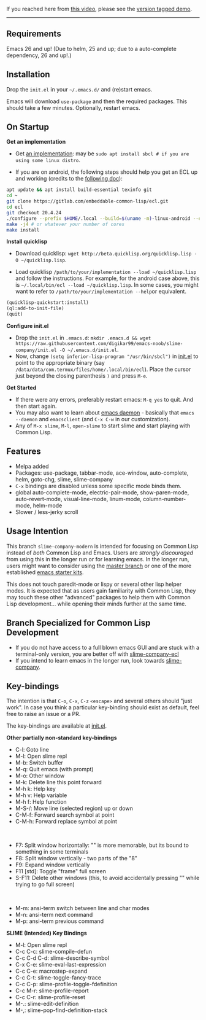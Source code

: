 If you reached here from [this video](https://www.youtube.com/watch?v=GJ4i10U_zzg), please
see the [version tagged demo](https://github.com/digikar99/emacs-noob/tree/demo).

***

## Requirements

Emacs 26 and up! (Due to helm, 25 and up; due to a auto-complete dependency, 26 and up!.)

## Installation

Drop the `init.el` in your `~/.emacs.d/` and (re)start emacs.

Emacs will download `use-package` and then the required packages. This should take
a few minutes. Optionally, restart emacs.

## On Startup

**Get an implementation**

- Get [an implementation](https://common-lisp.net/implementations): may be `sudo apt install sbcl # if you are using some linux distro`.

- If you are on android, the following steps should help you get an ECL up and working (credits to the [following doc](https://github.com/plops/ecl-termux-binary)):

```sh
apt update && apt install build-essential texinfo git
cd ~
git clone https://gitlab.com/embeddable-common-lisp/ecl.git
cd ecl
git checkout 20.4.24
./configure --prefix $HOME/.local --build=$(uname -m)-linux-android --enable-gmp=included
make -j4 # or whatever your number of cores
make install
```

**Install quicklisp**

- Download quicklisp: `wget http://beta.quicklisp.org/quicklisp.lisp -O ~/quicklisp.lisp`.

- Load quicklisp `/path/to/your/implementation --load ~/quicklisp.lisp` and follow the instructions. For example, for the android case above, this is `~/.local/bin/ecl --load ~/quicklisp.lisp`. In some cases, you might want to refer to `/path/to/your/implementation --help`or equivalent.

```lisp
(quicklisp-quickstart:install)
(ql:add-to-init-file)
(quit)
```

**Configure init.el**

- Drop the `init.el` in `.emacs.d`: `mkdir .emacs.d && wget https://raw.githubusercontent.com/digikar99/emacs-noob/slime-company/init.el -O ~/.emacs.d/init.el`.
- Now, change `(setq inferior-lisp-program "/usr/bin/sbcl")` in [init.el](./init.el) to point to the appropriate binary (say `/data/data/com.termux/files/home/.local/bin/ecl`). Place the cursor just beyond the closing parenthesis `)` and press `M-e`.

**Get Started**

- If there were any errors, preferably restart emacs: `M-q yes` to quit. And then start again.
- You may also want to learn about [emacs daemon](https://www.emacswiki.org/emacs/EmacsAsDaemon) - basically that `emacs --daemon` and `emacsclient` (and `C-x C-w` in our customization).
- Any of `M-x slime`, `M-l`, `open-slime` to start slime and start playing with Common Lisp.

## Features

- Melpa added
- Packages: use-package, tabbar-mode, ace-window, auto-complete, helm, goto-chg, slime, slime-company
- `C-x` bindings are disabled unless some specific mode binds them.
- global auto-complete-mode, electric-pair-mode, show-paren-mode, auto-revert-mode, visual-line-mode, linum-mode, column-number-mode, helm-mode
- Slower / less-jerky scroll

## Usage Intention

This branch `slime-company-modern` is intended for focusing on Common Lisp instead of *both* Common Lisp and Emacs. Users are *strongly discouraged* from using this in the longer run or for learning emacs. In the longer run, users might want to consider using the [master branch](https://github.com/digikar99/emacs-noob) or one of the more established [emacs starter kits](https://github.com/emacs-tw/awesome-emacs#starter-kit).

This does not touch paredit-mode or lispy or several other lisp helper modes. It is expected that as users gain familiarity with Common Lisp, they may touch these other "advanced" packages to help them with Common Lisp development... while opening their minds further at the same time.

## Branch Specialized for Common Lisp Development

- If you do not have access to a full blown emacs GUI and are stuck with a terminal-only version, you are better off with [slime-company-ecl](https://github.com/digikar99/emacs-noob/tree/slime-company-ecl)
- If you intend to learn emacs in the longer run, look towards [slime-company](https://github.com/digikar99/emacs-noob/tree/slime-company).

## Key-bindings

The intention is that `C-o`, `C-x`, `C-z` `<escape>` and several others should "just work". In case you think a particular key-binding should exist as default, feel free to raise an issue or a PR.

The key-bindings are available at [init.el](./init.el).

**Other partially non-standard key-bindings**

- C-l: Goto line
- M-l: Open slime repl
- M-b: Switch buffer
- M-q: Quit emacs (with prompt)
- M-o: Other window
- M-k: Delete line this point forward
- M-h k: Help key
- M-h v: Help variable
- M-h f: Help function
- M-S-<up>/<down>: Move line (selected region) up or down
- C-M-f: Forward search symbol at point
- C-M-h: Forward replace symbol at point

<br/>

- F7: Split window horizontally: "<f10>" is more memorable, but its bound to something
in some terminals
- F8: Split window vertically - two parts of the "8"
- F9: Expand window vertically
- F11 [std]: Toggle "frame" full screen
- S-F11: Delete other windows (this, to avoid accidentally pressing "<f11>" while
trying to go full screen)

<br/>

- M-m: ansi-term switch between line and char modes
- M-n: ansi-term next command
- M-p: ansi-term previous command

**SLIME (Intended) Key Bindings**

- M-l: Open slime repl
- C-c C-c: slime-compile-defun
- C-c C-d C-d: slime-describe-symbol
- C-x C-e: slime-eval-last-expression
- C-c C-e: macrostep-expand
- C-c C-t: slime-toggle-fancy-trace
- C-c C-p: slime-profile-toggle-fdefinition
- C-c M-r: slime-profile-report
- C-c C-r: slime-profile-reset
- M-.: slime-edit-definition
- M-,: slime-pop-find-definition-stack
